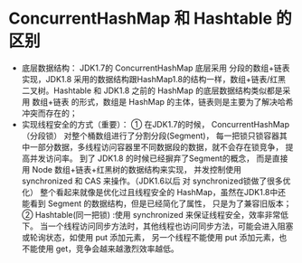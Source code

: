 # ConcurrentHashMap 和 Hashtable 的区别

- 底层数据结构： JDK1.7的 ConcurrentHashMap 底层采用 分段的数组+链表 实现，JDK1.8 采用的数据结构跟HashMap1.8的结构一样，数组+链表/红黑二叉树。Hashtable 和 JDK1.8 之前的 HashMap 的底层数据结构类似都是采用 数组+链表 的形式，数组是 HashMap 的主体，链表则是主要为了解决哈希冲突而存在的；
- 实现线程安全的方式（重要）： ① 在JDK1.7的时候，
ConcurrentHashMap（分段锁） 对整个桶数组进行了分割分段(Segment)，
每一把锁只锁容器其中一部分数据，多线程访问容器里不同数据段的数据，就不会存在锁竞争，
提高并发访问率。 到了 JDK1.8 的时候已经摒弃了Segment的概念，
而是直接用 Node 数组+链表+红黑树的数据结构来实现，
并发控制使用 synchronized 和 CAS 来操作。（JDK1.6以后 对 synchronized锁做了很多优化） 
整个看起来就像是优化过且线程安全的 HashMap，虽然在JDK1.8中还能看到 Segment 的数据结构，但是已经简化了属性，
只是为了兼容旧版本；② Hashtable(同一把锁) :使用 synchronized 来保证线程安全，效率非常低下。
当一个线程访问同步方法时，其他线程也访问同步方法，可能会进入阻塞或轮询状态，如使用 put 添加元素，
另一个线程不能使用 put 添加元素，也不能使用 get，竞争会越来越激烈效率越低。